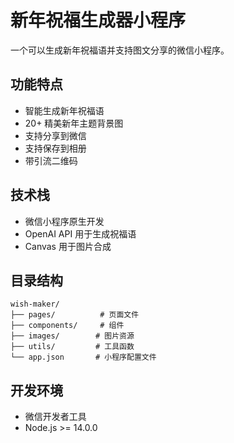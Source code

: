 # 新年祝福生成器小程序

一个可以生成新年祝福语并支持图文分享的微信小程序。

## 功能特点

- 智能生成新年祝福语
- 20+ 精美新年主题背景图
- 支持分享到微信
- 支持保存到相册
- 带引流二维码

## 技术栈

- 微信小程序原生开发
- OpenAI API 用于生成祝福语
- Canvas 用于图片合成

## 目录结构

```
wish-maker/
├── pages/          # 页面文件
├── components/     # 组件
├── images/        # 图片资源
├── utils/         # 工具函数
└── app.json       # 小程序配置文件
```

## 开发环境

- 微信开发者工具
- Node.js >= 14.0.0
